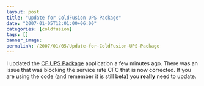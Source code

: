 ```yaml
---
layout: post
title: "Update for ColdFusion UPS Package"
date: "2007-01-05T12:01:00+06:00"
categories: [coldfusion]
tags: []
banner_image: 
permalink: /2007/01/05/Update-for-ColdFusion-UPS-Package
---
```


I updated the <a href="http://cfups.riaforge.org/">CF UPS Package</a> application a few minutes ago. There was an issue that was blocking the service rate CFC that is now corrected. If you are using the code (and remember it is still beta) you <b>really</b> need to update.